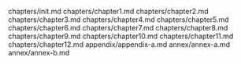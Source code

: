 chapters/init.md
chapters/chapter1.md
chapters/chapter2.md
chapters/chapter3.md
chapters/chapter4.md
chapters/chapter5.md
chapters/chapter6.md
chapters/chapter7.md
chapters/chapter8.md
chapters/chapter9.md
chapters/chapter10.md
chapters/chapter11.md
chapters/chapter12.md
appendix/appendix-a.md
annex/annex-a.md
annex/annex-b.md
